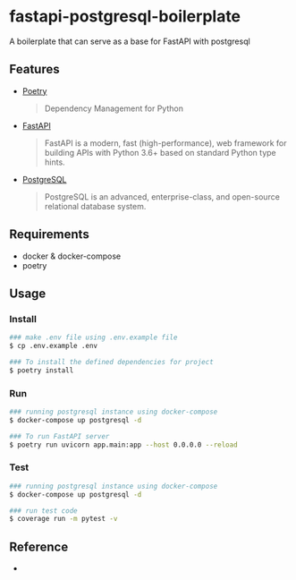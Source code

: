 # fastapi-postgresql-boilerplate

A boilerplate that can serve as a base for FastAPI with postgresql

## Features

- [Poetry](https://python-poetry.org/docs/)
  > Dependency Management for Python
- [FastAPI](https://fastapi.tiangolo.com)
  > FastAPI is a modern, fast (high-performance), web framework for building APIs with Python 3.6+ based on standard Python type hints.
- [PostgreSQL](https://www.postgresql.org/docs)
  > PostgreSQL is an advanced, enterprise-class, and open-source relational database system.

## Requirements

- docker & docker-compose
- poetry

## Usage

### Install

```bash
### make .env file using .env.example file
$ cp .env.example .env

### To install the defined dependencies for project
$ poetry install
```

### Run

```bash
### running postgresql instance using docker-compose
$ docker-compose up postgresql -d

### To run FastAPI server
$ poetry run uvicorn app.main:app --host 0.0.0.0 --reload
```

### Test

```bash
### running postgresql instance using docker-compose
$ docker-compose up postgresql -d

### run test code
$ coverage run -m pytest -v
```

## Reference

-
